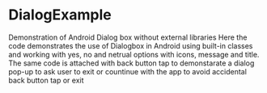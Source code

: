 # DialogExample
Demonstration of Android Dialog box without external libraries
Here the code demonstrates the use of Dialogbox in Android using built-in classes and working with yes, no and netrual options with icons, message and title.
The same code is attached with back button tap to demonstarate a dialog pop-up to ask user to exit or countinue with the app to avoid accidental back button tap or exit
